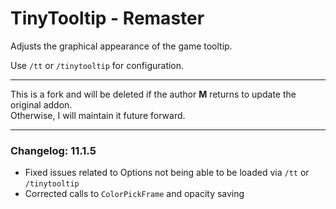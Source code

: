 # TinyTooltip - Remaster

Adjusts the graphical appearance of the game tooltip.

Use `/tt` or `/tinytooltip` for configuration.

---

This is a fork and will be deleted if the author **M** returns to update the original addon.  
Otherwise, I will maintain it future forward.

---

### Changelog: 11.1.5

- Fixed issues related to Options not being able to be loaded via `/tt` or `/tinytooltip`
- Corrected calls to `ColorPickFrame` and opacity saving
